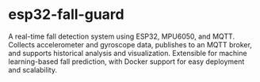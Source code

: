 # esp32-fall-guard
A real-time fall detection system using ESP32, MPU6050, and MQTT. Collects accelerometer and gyroscope data, publishes to an MQTT broker, and supports historical analysis and visualization. Extensible for machine learning-based fall prediction, with Docker support for easy deployment and scalability.
